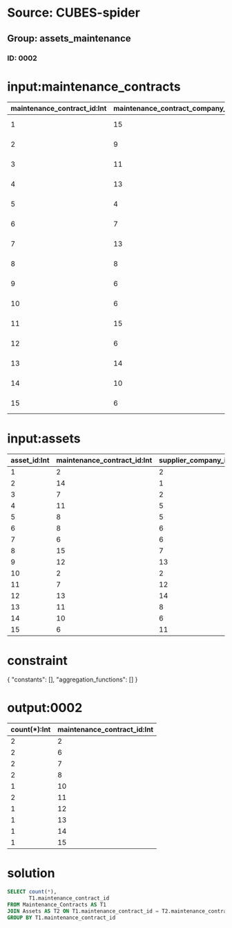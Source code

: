 # Source: CUBES-spider
## Group: assets_maintenance
### ID: 0002

# input:maintenance_contracts

| maintenance_contract_id:Int | maintenance_contract_company_id:Int | contract_start_date:Str | contract_end_date:Str | other_contract_details:Str |
|---|---|---|---|---|
| 1 | 15 | 2017-09-13 11:51:29 | 2018-03-16 21:21:50 | nan |
| 2 | 9 | 2017-12-18 11:43:16 | 2018-03-22 06:00:37 | nan |
| 3 | 11 | 2017-05-06 02:32:19 | 2018-03-20 14:02:54 | nan |
| 4 | 13 | 2018-01-24 00:06:30 | 2018-03-02 16:12:23 | nan |
| 5 | 4 | 2017-10-28 05:13:21 | 2018-02-27 17:36:59 | nan |
| 6 | 7 | 2018-03-07 10:59:11 | 2018-03-14 10:17:43 | nan |
| 7 | 13 | 2017-09-01 05:34:02 | 2018-02-27 05:03:22 | nan |
| 8 | 8 | 2017-11-23 11:26:12 | 2018-03-02 22:26:54 | nan |
| 9 | 6 | 2017-04-21 00:03:07 | 2018-03-07 19:30:50 | nan |
| 10 | 6 | 2017-06-14 01:46:59 | 2018-03-09 10:40:10 | nan |
| 11 | 15 | 2017-05-04 13:39:18 | 2018-03-14 20:21:10 | nan |
| 12 | 6 | 2017-12-06 20:09:39 | 2018-03-06 13:47:14 | nan |
| 13 | 14 | 2017-07-23 05:07:37 | 2018-03-05 21:24:36 | nan |
| 14 | 10 | 2017-09-19 17:57:17 | 2018-03-15 06:45:00 | nan |
| 15 | 6 | 2017-05-14 11:57:50 | 2018-03-23 17:29:21 | nan |

# input:assets

| asset_id:Int | maintenance_contract_id:Int | supplier_company_id:Int | asset_details:Str | asset_make:Str | asset_model:Str | asset_acquired_date:Str | asset_disposed_date:Str | other_asset_details:Str |
|---|---|---|---|---|---|---|---|---|
| 1 | 2 | 2 | dell laptop1 | PT | 58 ub | 2017-12-25 00:31:27 | 2018-03-14 10:50:00 | nan |
| 2 | 14 | 1 | dell laptop2 | IN | 35 xt | 2018-01-27 00:59:46 | 2018-03-20 04:24:09 | nan |
| 3 | 7 | 2 | dell laptop3 | IT | 63 ok | 2017-09-07 08:13:15 | 2018-03-08 20:50:40 | Bad condition |
| 4 | 11 | 5 | dell laptop4 | RU | 69 uv | 2017-06-12 17:37:19 | 2018-03-16 05:46:55 | nan |
| 5 | 8 | 5 | dell laptop5 | DE | 90 oq | 2017-07-21 16:03:19 | 2018-02-27 18:59:07 | nan |
| 6 | 8 | 6 | monitor1 | CN | 91 ub | 2017-04-22 12:33:39 | 2018-03-10 11:11:43 | nan |
| 7 | 6 | 6 | monitor2 | CN | 27 du | 2017-07-18 01:22:58 | 2018-03-20 22:45:00 | nan |
| 8 | 15 | 7 | monitor3 | GB | 94 kg | 2017-10-24 04:29:17 | 2018-02-28 18:14:13 | Bad condition |
| 9 | 12 | 13 | machine1 | RU | 07 yt | 2017-04-16 12:19:25 | 2018-03-08 18:42:41 | nan |
| 10 | 2 | 2 | machine2 | FR | 20 tl | 2017-09-19 16:15:45 | 2018-03-06 20:36:14 | nan |
| 11 | 7 | 12 | machine3 | FR | 11 wi | 2017-11-25 05:04:20 | 2018-03-17 00:51:14 | nan |
| 12 | 13 | 14 | machine4 | RU | 95 vn | 2017-09-26 14:05:46 | 2018-02-27 23:12:03 | Bad condition |
| 13 | 11 | 8 | system1 | DE | 08 yy | 2017-12-20 14:05:17 | 2018-03-07 20:35:19 | Bad condition |
| 14 | 10 | 6 | system2 | IN | 66 xm | 2017-10-19 02:54:52 | 2018-03-22 23:48:15 | nan |
| 15 | 6 | 11 | system3 | IE | 24 ak | 2017-12-18 19:21:11 | 2018-02-27 02:37:16 | nan |

# constraint

{
  "constants": [],
  "aggregation_functions": []
}

# output:0002

| count(*):Int | maintenance_contract_id:Int |
|---|---|
| 2 | 2 |
| 2 | 6 |
| 2 | 7 |
| 2 | 8 |
| 1 | 10 |
| 2 | 11 |
| 1 | 12 |
| 1 | 13 |
| 1 | 14 |
| 1 | 15 |

# solution

```sql
SELECT count(*),
       T1.maintenance_contract_id
FROM Maintenance_Contracts AS T1
JOIN Assets AS T2 ON T1.maintenance_contract_id = T2.maintenance_contract_id
GROUP BY T1.maintenance_contract_id
```

